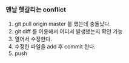 ### 맨날 헷갈리는 conflict
1. git pull origin master 를 했는데 충돌났다.
2. git diff 를 이용해서 어디서 발생했는지 확인 가능
3. 열어서 수정한다.
4. 수정한 파일을 add 후 commit 한다.
5. push